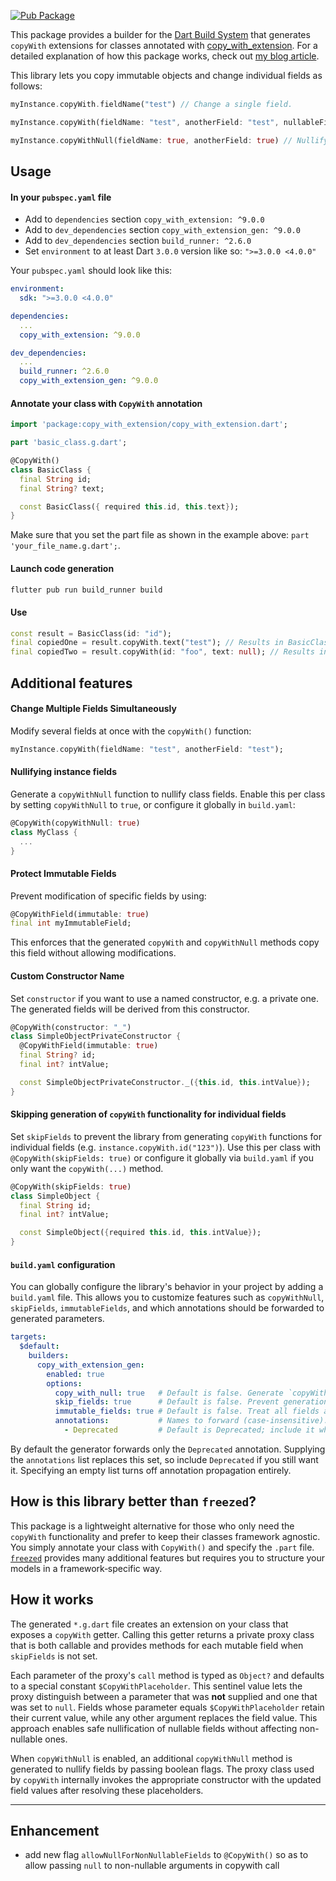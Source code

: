 [![Pub Package](https://img.shields.io/pub/v/copy_with_extension_gen.svg)](https://pub.dev/packages/copy_with_extension_gen)

This package provides a builder for the [Dart Build System](https://pub.dev/packages/build) that generates `copyWith` extensions for classes annotated with [copy_with_extension](https://pub.dev/packages/copy_with_extension). For a detailed explanation of how this package works, check out [my blog article](https://alexander-kirsch.com/blog/dart-extensions/).

This library lets you copy immutable objects and change individual fields as follows:

```dart
myInstance.copyWith.fieldName("test") // Change a single field.

myInstance.copyWith(fieldName: "test", anotherField: "test", nullableField: null) // Change multiple fields at once.

myInstance.copyWithNull(fieldName: true, anotherField: true) // Nullify multiple fields at once.
```


## Usage

#### In your `pubspec.yaml` file
- Add to `dependencies` section `copy_with_extension: ^9.0.0`
- Add to `dev_dependencies` section `copy_with_extension_gen: ^9.0.0`
- Add to `dev_dependencies` section `build_runner: ^2.6.0`
- Set `environment` to at least Dart `3.0.0` version like so: `">=3.0.0 <4.0.0"`

Your `pubspec.yaml` should look like this:

```yaml
environment:
  sdk: ">=3.0.0 <4.0.0"

dependencies:
  ...
  copy_with_extension: ^9.0.0

dev_dependencies:
  ...
  build_runner: ^2.6.0
  copy_with_extension_gen: ^9.0.0
```

#### Annotate your class with `CopyWith` annotation

```dart
import 'package:copy_with_extension/copy_with_extension.dart';

part 'basic_class.g.dart';

@CopyWith()
class BasicClass {
  final String id;
  final String? text;

  const BasicClass({ required this.id, this.text});
}
```

Make sure that you set the part file as shown in the example above: `part 'your_file_name.g.dart';`.

#### Launch code generation

```bash
flutter pub run build_runner build
```

#### Use

```dart
const result = BasicClass(id: "id");
final copiedOne = result.copyWith.text("test"); // Results in BasicClass(id: "id", text: "test");
final copiedTwo = result.copyWith(id: "foo", text: null); // Results in BasicClass(id: "foo", text: null);
```

## Additional features

#### Change Multiple Fields Simultaneously
Modify several fields at once with the `copyWith()` function:
```dart
myInstance.copyWith(fieldName: "test", anotherField: "test");
```

#### Nullifying instance fields

Generate a `copyWithNull` function to nullify class fields. Enable this per class by setting `copyWithNull` to `true`, or configure it globally in `build.yaml`:
```dart
@CopyWith(copyWithNull: true)
class MyClass {
  ...
}
```

#### Protect Immutable Fields

Prevent modification of specific fields by using:

```dart
@CopyWithField(immutable: true)
final int myImmutableField;
```

This enforces that the generated `copyWith` and `copyWithNull` methods copy this field without allowing modifications.

#### Custom Constructor Name

Set `constructor` if you want to use a named constructor, e.g. a private one. The generated fields will be derived from this constructor.

```dart
@CopyWith(constructor: "_")
class SimpleObjectPrivateConstructor {
  @CopyWithField(immutable: true)
  final String? id;
  final int? intValue;

  const SimpleObjectPrivateConstructor._({this.id, this.intValue});
}
```

#### Skipping generation of `copyWith` functionality for individual fields

Set `skipFields` to prevent the library from generating `copyWith` functions for individual fields (e.g. `instance.copyWith.id("123")`). Use this per class with `@CopyWith(skipFields: true)` or configure it globally via `build.yaml` if you only want the `copyWith(...)` method.
```dart
@CopyWith(skipFields: true)
class SimpleObject {
  final String id;
  final int? intValue;

  const SimpleObject({required this.id, this.intValue});
}
```

#### `build.yaml` configuration

You can globally configure the library's behavior in your project by adding a `build.yaml` file. This allows you to customize features such as `copyWithNull`, `skipFields`, `immutableFields`, and which annotations should be forwarded to generated parameters.

```yaml
targets:
  $default:
    builders:
      copy_with_extension_gen:
        enabled: true
        options:
          copy_with_null: true   # Default is false. Generate `copyWithNull` functions.
          skip_fields: true      # Default is false. Prevent generation of individual field methods, e.g. `instance.copyWith.id("123")`.
          immutable_fields: true # Default is false. Treat all fields as immutable unless `@CopyWithField(immutable: false)`.
          annotations:           # Names to forward (case-insensitive). Overrides defaults when provided.
            - Deprecated         # Default is Deprecated; include it when overriding. Use [] to disable
```

By default the generator forwards only the `Deprecated` annotation. Supplying the `annotations` list replaces this set, so include `Deprecated` if you still want it. Specifying an empty list turns off annotation propagation entirely.

## How is this library better than `freezed`?

This package is a lightweight alternative for those who only need the `copyWith` functionality and prefer to keep their classes framework agnostic. You simply annotate your class with `CopyWith()` and specify the `.part` file. [`freezed`](https://pub.dev/packages/freezed) provides many additional features but requires you to structure your models in a framework‑specific way.

## How it works

The generated `*.g.dart` file creates an extension on your class that exposes a `copyWith` getter. Calling this getter returns a private proxy class that is both callable and provides methods for each mutable field when `skipFields` is not set.

Each parameter of the proxy's `call` method is typed as `Object?` and defaults to a special constant `$CopyWithPlaceholder`. This sentinel value lets the proxy distinguish between a parameter that was **not** supplied and one that was set to `null`. Fields whose parameter equals `$CopyWithPlaceholder` retain their current value, while any other argument replaces the field value. This approach enables safe nullification of nullable fields without affecting non-nullable ones.

When `copyWithNull` is enabled, an additional `copyWithNull` method is generated to nullify fields by passing boolean flags. The proxy class used by `copyWith` internally invokes the appropriate constructor with the updated field values after resolving these placeholders.


---

## Enhancement

- add new flag `allowNullForNonNullableFields` to `@CopyWith()` so as to allow passing `null` to non-nullable arguments in copywith call